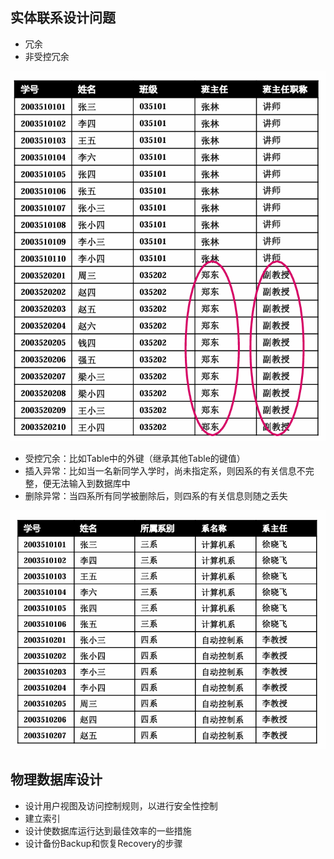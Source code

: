 ## 实体联系设计问题

- 冗余
- 非受控冗余

![](7-1.png)

- 受控冗余：比如Table中的外键（继承其他Table的键值）
- 插入异常：比如当一名新同学入学时，尚未指定系，则因系的有关信息不完整，便无法输入到数据库中
- 删除异常：当四系所有同学被删除后，则四系的有关信息则随之丢失

![](7.2.png)

## 物理数据库设计

- 设计用户视图及访问控制规则，以进行安全性控制
- 建立索引
- 设计使数据库运行达到最佳效率的一些措施
- 设计备份Backup和恢复Recovery的步骤